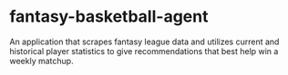 # fantasy-basketball-agent

An application that scrapes fantasy league data and utilizes current and historical player statistics to give recommendations that best help win a weekly matchup.